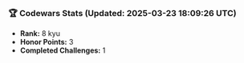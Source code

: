 ### 🏆 Codewars Stats (Updated: 2025-03-23 18:09:26 UTC)

- **Rank:** 8 kyu
- **Honor Points:** 3
- **Completed Challenges:** 1
